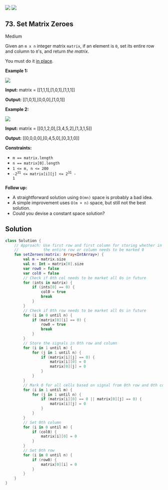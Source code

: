 [![](https://img.shields.io/github/stars/javadev/LeetCode-in-All?label=Stars&style=flat-square)](https://github.com/javadev/LeetCode-in-All)
[![](https://img.shields.io/github/forks/javadev/LeetCode-in-All?label=Fork%20me%20on%20GitHub%20&style=flat-square)](https://github.com/javadev/LeetCode-in-All/fork)

## 73\. Set Matrix Zeroes

Medium

Given an `m x n` integer matrix `matrix`, if an element is `0`, set its entire row and column to `0`'s, and return _the matrix_.

You must do it [in place](https://en.wikipedia.org/wiki/In-place_algorithm).

**Example 1:**

![](https://assets.leetcode.com/uploads/2020/08/17/mat1.jpg)

**Input:** matrix = \[\[1,1,1],[1,0,1],[1,1,1]]

**Output:** [[1,0,1],[0,0,0],[1,0,1]] 

**Example 2:**

![](https://assets.leetcode.com/uploads/2020/08/17/mat2.jpg)

**Input:** matrix = \[\[0,1,2,0],[3,4,5,2],[1,3,1,5]]

**Output:** [[0,0,0,0],[0,4,5,0],[0,3,1,0]] 

**Constraints:**

*   `m == matrix.length`
*   `n == matrix[0].length`
*   `1 <= m, n <= 200`
*   <code>-2<sup>31</sup> <= matrix[i][j] <= 2<sup>31</sup> - 1</code>

**Follow up:**

*   A straightforward solution using `O(mn)` space is probably a bad idea.
*   A simple improvement uses `O(m + n)` space, but still not the best solution.
*   Could you devise a constant space solution?

## Solution

```kotlin
class Solution {
    // Approach: Use first row and first column for storing whether in future
    //           the entire row or column needs to be marked 0
    fun setZeroes(matrix: Array<IntArray>) {
        val m = matrix.size
        val n: Int = matrix[0].size
        var row0 = false
        var col0 = false
        // Check if 0th col needs to be market all 0s in future
        for (ints in matrix) {
            if (ints[0] == 0) {
                col0 = true
                break
            }
        }
        // Check if 0th row needs to be market all 0s in future
        for (i in 0 until n) {
            if (matrix[0][i] == 0) {
                row0 = true
                break
            }
        }
        // Store the signals in 0th row and column
        for (i in 1 until m) {
            for (j in 1 until n) {
                if (matrix[i][j] == 0) {
                    matrix[i][0] = 0
                    matrix[0][j] = 0
                }
            }
        }
        // Mark 0 for all cells based on signal from 0th row and 0th column
        for (i in 1 until m) {
            for (j in 1 until n) {
                if (matrix[i][0] == 0 || matrix[0][j] == 0) {
                    matrix[i][j] = 0
                }
            }
        }
        // Set 0th column
        for (i in 0 until m) {
            if (col0) {
                matrix[i][0] = 0
            }
        }
        // Set 0th row
        for (i in 0 until n) {
            if (row0) {
                matrix[0][i] = 0
            }
        }
    }
}
```
